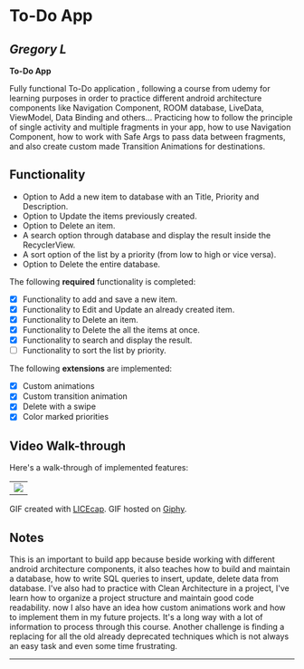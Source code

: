 # To-Do App

## *Gregory L*

**To-Do App**

Fully functional To-Do application , following a course from udemy for learning purposes in order to 
practice different android architecture components like Navigation Component, ROOM database, LiveData, ViewModel, Data Binding and others...
Practicing how to follow the principle of single activity and multiple fragments in your app, how to use Navigation Component, 
how to work with Safe Args to pass data between fragments, and also create custom made Transition Animations for destinations.


## Functionality

* Option to Add a new item to database with an Title, Priority and Description.
* Option to Update the items previously created.
* Option to Delete an item.
* A search option through database and display the result inside the RecyclerView.
* A sort option of the list by a priority (from low to high or vice versa).
* Option to Delete the entire database.

The following **required** functionality is completed:

* [X] Functionality to add and save a new item.
* [X] Functionality to Edit and Update an already created item.
* [X] Functionality to Delete an item.
* [X] Functionality to Delete the all the items at once.
* [X] Functionality to search and display the result.
* [ ] Functionality to sort the list by priority.

The following **extensions** are implemented:

* [X] Custom animations
* [X] Custom transition animation
* [X] Delete with a swipe
* [X] Color marked priorities

## Video Walk-through

Here's a walk-through of implemented features:

|            |
|------------|
| <img src="https://media.giphy.com/media/fYiZLmi3Y8gveJHWxY/giphy.gif"> | <img src="" width=''> |

GIF created with [LICEcap](https://www.cockos.com/licecap/).
GIF hosted on [Giphy](https://giphy.com).

## Notes

This is an important to build app because beside working with different android architecture components,
it also teaches how to build and maintain a database, 
how to write SQL queries to insert, update, delete data from database.
I've also had to practice with Clean Architecture in a project, 
I've learn how to organize a project structure and maintain good code readability.
now I also have an idea how custom animations work and how to implement them in my future projects. 
It's a long way with a lot of information to process through this course. 
Another challenge is finding a replacing for all the old already deprecated techniques which 
is not always an easy task and even some time frustrating. 

 - - - - -
